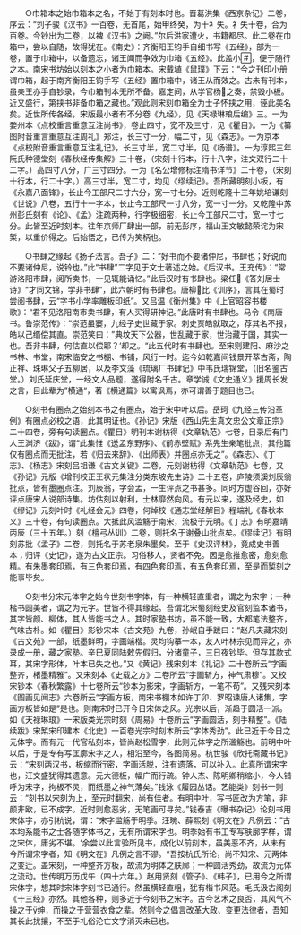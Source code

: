 <!-- { "loadSidebar": true } -->
　　○巾箱本之始巾箱本之名，不始于有刻本时也。晋葛洪集《西京杂记》二卷，序云：“刘子骏《汉书》一百卷，无首尾，始甲终癸，为十衤失。衤失十卷，合为百卷。今钞出为二卷，以裨《汉书》之阙。”尔后洪家遭火，书籍都尽。此二卷在巾箱中，尝以自随，故得犹在。《南史》：齐衡阳王钧手自细书写《五经》，部为一卷，置于巾箱中，以备遗忘，诸王闻而争效为巾箱《五经》。此盖小，便于随行之本。南宋书坊始以刻本之小者为巾箱本。宋戴埴《鼠璞》下云：“今之刊印小册谓巾箱，起于南齐衡阳王钧手写《五经》置巾箱中，诸王从而效之。古未有刊本，虽亲王亦手自钞录，今巾箱刊本无所不备。嘉定间，从学官杨之奏，禁毁小板。近又盛行，第挟书非备巾箱之藏也。”观此则宋刻巾箱全为士子怀挟之用，诬此美名矣。近世所传各经，宋版最小者有不分卷《九经》，见《天禄琳琅后编》三。一为婺州本《点校重言重意互注尚书》，卷止四寸，宽不及三寸，见《瞿目》。一为《纂图附音重言重意互注周礼》郑注，长三寸一分，幅二寸，见《森志》。一为京本《点校附音重言重意互注礼记》，长三寸半，宽二寸半，见《杨谱》。一为淳熙三年阮氏种德堂刻《春秋经传集解》三十卷，（宋刻十行本，行十八字，注文双行二十二字。）高四寸八分，广三寸四分。一为《名公增修标注隋书详节》二十卷，（宋刻十行本，行二十字。）高三寸半，宽二寸，均见《缪续记》。吾所藏明刻小板，有《永嘉八面锋》，长止今工部尺二寸六分，宽一寸七分。近则乾隆十三年姚培谦刻《世说》八卷，五行十一字本，长止今工部尺一寸八分，宽一寸一分。又乾隆中苏州彭氏刻有《论》、《孟》注疏两种，行字极细密，长止今工部尺二寸，宽一寸七分。此皆至近时刻本。往年京师厂肆出一部，前无彭序，福山王文敏懿荣诧为宋椠，以重价得之。后始悟之，已传为笑柄也。

　　○书肆之缘起《扬子法言。吾子》二：“好书而不要诸仲尼，书肆也；好说而不要诸仲尼，说铃也。”此“书肆”二字见于文士著述之始。《后汉书。王充传》：“常游洛阳市肆，阅所卖书，一见辄能诵忆。”此后汉时有书肆也。梁任《答刘居士诗》“才同文锦，学非书肆”，此六朝时有书肆也。唐柳比《训序》，言其在蜀时尝阅书肆，云“字书小学率雕板印纸”。又吕温《衡州集》中《上官昭容书楼歌》：“君不见洛阳南市卖书肆，有人买得研神记。”此唐时有书肆也。马令《南唐书。鲁崇范传》：“崇范虽窭，九经子史世藏于家。刺史贾皓就取之，荐其名不报，皓以己缗偿其直。崇范笑曰：”典坟天下公器，世乱藏于家，世治藏于国，其实一也。吾非书肆，何估直以偿耶？‘却之。“此五代时有书肆也。至宋则建阳、麻沙之书林、书堂，南宋临安之书棚、书铺，风行一时。迄今如乾嘉间钱景开萃古斋，陶正祥、珠琳父子五柳居，以及李文藻《琉璃厂书肆记》中韦氏瑞锦堂，（旧名鉴古堂。）刘氏延庆堂，一经文人品题，遂得附名千古。章学诚《文史通义》援周长发之言，目此辈为”横通“，著《横通篇》以寓讽焉，亦可谓善于题目也已。

　　○刻书有圈点之始刻本书之有圈点，始于宋中叶以后。岳珂《九经三传沿革例》有圈点必校之语，此其明证也。《孙记》宋版《西山先生真文忠公文章正宗》二十四卷，旁有句读圈点。《瞿目》明刊本谢枋得《文章轨范》七卷，目录后有门人王渊济《跋》，谓“此集惟《送孟东野序》、《前赤壁赋》系先生亲笔批点，其他篇仅有圈点而无批注，若《归去来辞》、《出师表》并圈点亦无之”。《森志》、《丁志》、《杨志》宋刻吕祖谦《古文关键》二卷，元刻谢枋得《文章轨范》七卷，又《孙记》元版《增刊校正王状元集注分类东坡先生诗》二十五卷，庐陵须溪刘辰翁批点，皆有墨圈点注。刘辰翁，字会孟，一生评点之书甚多。同时方虚谷回，亦好评点唐宋人说部诗集。坊估刻以射利，士林靡然向风。有元以来，遂及经史，如《缪记》元刻叶时《礼经会元》四卷，何焯校《通志堂经解目》程端礼《春秋本义》三十卷，有句读圈点。大抵此风滥觞于南宋，流极于元明。《丁志》有明嘉靖丙辰（三十五年。）刻《檀弓丛训》二卷，则托名于谢叠山批点矣。《缪续记》有明刻苏批《孟子》二卷，则托名于苏老泉朱墨矣。至于《史汉评林》，竟成史书善本；归评《史记》，遂为古文正宗。习俗移人，贤者不免。因是愈推愈密，愈刻愈精。有朱墨套印焉，有三色套印焉，有四色套印焉，有五色套印焉，至是而椠刻之能事毕矣。

　　○刻书分宋元体字之始今世刻书字体，有一种横轻直重者，谓之为宋字；一种楷书圆美者，谓之为元字。世皆不得其缘起。吾谓北宋蜀刻经史及官刻监本诸书，其字皆颜、柳体，其人皆能书之人。其时家塾书坊，虽不能一致，大都笔法整齐，气味古朴。如《瞿目》影钞宋本《古文苑》九卷，孙岷自手跋曰：“赵凡夫藏宋刻《古文苑》一部，纸墨鲜明，字画端楷。灵均钩摹一本，友人叶林宗见而异之，亦录成一册，藏之家塾。辛巳夏同陆敕先假归，分诸童子，三日夜钞毕。但存其款式耳，其宋字形体，叶本已失之也。”又《黄记》残宋刻本《礼记》二十卷所云“字画整齐，楮墨精雅”。又宋刻本《史载之方》二卷所云“字画斩方，神气肃穆”。又校宋钞本《春秋繁露》十七卷所云“钞本为影宋，字画斩方，一笔不苟”。又残宋刻本《图画见闻志》六卷所云“字画方板，南宋书棚本如许丁卯、罗昭谏唐人诸集，字画方板皆如是”是也。则南宋时已开今日宋体之风。光宗以后，渐趋于圆活一派。如《天禄琳琅》一宋版类光宗时刻《周易》十卷所云“字画圆活，刻手精整”。《陆续跋》宋椠宋印建本《北史》一百卷光宗时刻本所云“字体秀劲”。此已近于今日之元体字。而有元一代官私刻本，皆尚赵松雪字，此则元体字之所滥觞也。前明中叶以后，于是专有写匡廓宋字之人，相沿至今，各图简易。杭世骏《欣托斋藏书记》云：“宋刻两汉书，板缩而行密，字画活脱，注有遗落，可以补入。此真所谓宋字也，汪文盛犹得其遗意。元大德板，幅广而行疏。钟人杰、陈明卿稍缩小，今人错呼为宋字，拘板不灵，而纸墨之神气薄矣。”钱泳《履园丛话。艺能类》刻书一则云：“刻书以宋刻为上，至元时翻宋，尚有佳者。有明中叶，写书匠改为方笔，非颜非欧，已不成字。近时则愈恶劣，无笔画可寻矣。”钱泰吉《曝书杂记》论刻书用宋体字，亦引杭说，谓：“宋字滥觞于明季。汪琬、薛熙刻《明文在》凡例云：”古本均系能书之士各随字体书之，无有所谓宋字也。明季始有书工专写肤廓字样，谓之宋体，庸劣不堪。‘余尝以此言验所见书，成化以前刻本，虽美恶不齐，从未有今所谓宋字者，知《明文在》凡例之言不谬。“吾按杭氏所论，尚不知宋、元两体之变迁。盖宋刻，一种整齐方板，故流为明体之肤廓；一种圆活秀劲，故流为元体之流动。世传明万历戊午（四十六年。）赵用贤刻《管子》、《韩子》，已用今之所谓宋体字，想其时宋体字刻书已通行。然虽横轻直粗，犹有楷书风范。毛氏汲古阁刻《十三经》亦然。其他各种，则多近于今刻书之宋字。古今艺术之良否，其风气不操之于绅，而操之于营营衣食之辈。然则今之倡言改革大政、变更法律者，吾知其长此扰攘，不至于礼俗沦亡文字消灭未已也。

